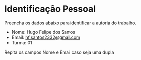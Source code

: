 # Identificação Pessoal

Preencha os dados abaixo para identificar a autoria do trabalho.

- Nome: Hugo Felipe dos Santos
- Email: hf.santos2332@gmail.com
- Turma: 01

Repita os campos Nome e Email caso seja uma dupla

